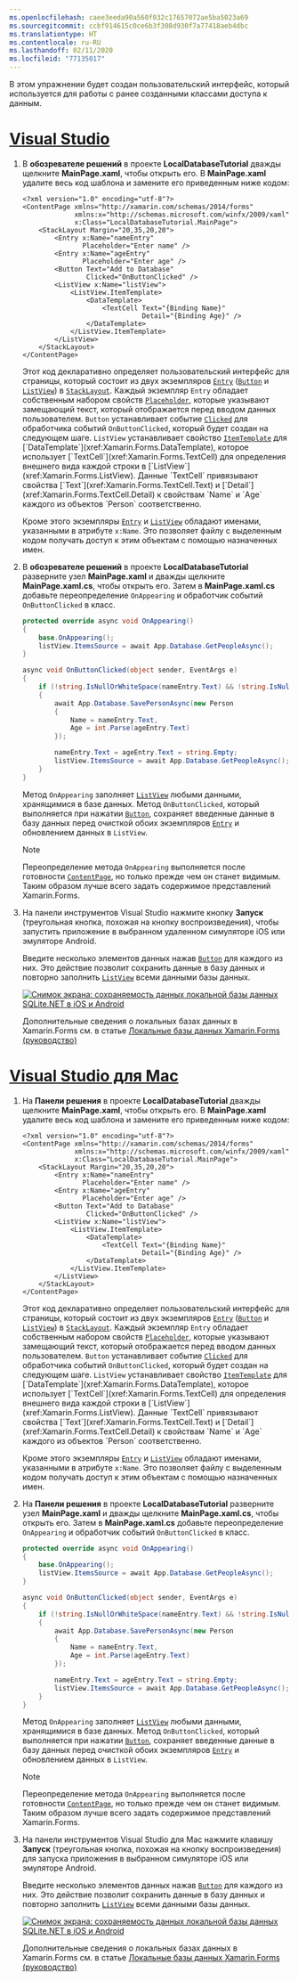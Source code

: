 ```yaml
---
ms.openlocfilehash: caee3eeda90a560f032c17657072ae5ba5023a69
ms.sourcegitcommit: ccbf914615c0ce6b3f308d930f7a77418aeb4dbc
ms.translationtype: HT
ms.contentlocale: ru-RU
ms.lasthandoff: 02/11/2020
ms.locfileid: "77135017"
---
```

В этом упражнении будет создан пользовательский интерфейс, который используется для работы с ранее созданными классами доступа к данным.

# <a name="visual-studiotabvswin"></a>[Visual Studio](#tab/vswin)

1. В **обозревателе решений** в проекте **LocalDatabaseTutorial** дважды щелкните **MainPage.xaml**, чтобы открыть его. В **MainPage.xaml** удалите весь код шаблона и замените его приведенным ниже кодом:

    ```xaml
    <?xml version="1.0" encoding="utf-8"?>
    <ContentPage xmlns="http://xamarin.com/schemas/2014/forms"
                 xmlns:x="http://schemas.microsoft.com/winfx/2009/xaml"
                 x:Class="LocalDatabaseTutorial.MainPage">
        <StackLayout Margin="20,35,20,20">
            <Entry x:Name="nameEntry"
                   Placeholder="Enter name" />
            <Entry x:Name="ageEntry"
                   Placeholder="Enter age" />
            <Button Text="Add to Database"
                    Clicked="OnButtonClicked" />
            <ListView x:Name="listView">
                <ListView.ItemTemplate>
                    <DataTemplate>
                        <TextCell Text="{Binding Name}"
                                  Detail="{Binding Age}" />
                    </DataTemplate>
                </ListView.ItemTemplate>
            </ListView>
        </StackLayout>
    </ContentPage>
    ```

    Этот код декларативно определяет пользовательский интерфейс для страницы, который состоит из двух экземпляров [`Entry`](xref:Xamarin.Forms.Entry) ([`Button`](xref:Xamarin.Forms.Button) и [`ListView`](xref:Xamarin.Forms.ListView)) в [`StackLayout`](xref:Xamarin.Forms.StackLayout). Каждый экземпляр `Entry` обладает собственным набором свойств [`Placeholder`](xref:Xamarin.Forms.InputView.Placeholder), которые указывают замещающий текст, который отображается перед вводом данных пользователем. `Button` устанавливает событие [`Clicked`](xref:Xamarin.Forms.Button.Clicked) для обработчика событий `OnButtonClicked`, который будет создан на следующем шаге. `ListView` устанавливает свойство [`ItemTemplate`](xref:Xamarin.Forms.ItemsView`1.ItemTemplate) для [`DataTemplate`](xref:Xamarin.Forms.DataTemplate), которое использует [`TextCell`](xref:Xamarin.Forms.TextCell) для определения внешнего вида каждой строки в [`ListView`](xref:Xamarin.Forms.ListView). Данные `TextCell` привязывают свойства [`Text`](xref:Xamarin.Forms.TextCell.Text) и [`Detail`](xref:Xamarin.Forms.TextCell.Detail) к свойствам `Name` и `Age` каждого из объектов `Person` соответственно.

    Кроме этого экземпляры [`Entry`](xref:Xamarin.Forms.Entry) и [`ListView`](xref:Xamarin.Forms.ListView) обладают именами, указанными в атрибуте `x:Name`. Это позволяет файлу с выделенным кодом получать доступ к этим объектам с помощью назначенных имен.

1. В **обозревателе решений** в проекте **LocalDatabaseTutorial** разверните узел **MainPage.xaml** и дважды щелкните **MainPage.xaml.cs**, чтобы открыть его. Затем в **MainPage.xaml.cs** добавьте переопределение `OnAppearing` и обработчик событий `OnButtonClicked` в класс.

    ```csharp
    protected override async void OnAppearing()
    {
        base.OnAppearing();
        listView.ItemsSource = await App.Database.GetPeopleAsync();
    }

    async void OnButtonClicked(object sender, EventArgs e)
    {
        if (!string.IsNullOrWhiteSpace(nameEntry.Text) && !string.IsNullOrWhiteSpace(ageEntry.Text))
        {
            await App.Database.SavePersonAsync(new Person
            {
                Name = nameEntry.Text,
                Age = int.Parse(ageEntry.Text)
            });

            nameEntry.Text = ageEntry.Text = string.Empty;
            listView.ItemsSource = await App.Database.GetPeopleAsync();
        }
    }
    ```

    Метод `OnAppearing` заполняет [`ListView`](xref:Xamarin.Forms.ListView) любыми данными, хранящимися в базе данных. Метод `OnButtonClicked`, который выполняется при нажатии [`Button`](xref:Xamarin.Forms.Button), сохраняет введенные данные в базу данных перед очисткой обоих экземпляров [`Entry`](xref:Xamarin.Forms.Entry) и обновлением данных в `ListView`.

    > [!NOTE]
    > Переопределение метода `OnAppearing` выполняется после готовности [`ContentPage`](xref:Xamarin.Forms.ContentPage), но только прежде чем он станет видимым. Таким образом лучше всего задать содержимое представлений Xamarin.Forms.

1. На панели инструментов Visual Studio нажмите кнопку **Запуск** (треугольная кнопка, похожая на кнопку воспроизведения), чтобы запустить приложение в выбранном удаленном симуляторе iOS или эмуляторе Android.

    Введите несколько элементов данных нажав [`Button`](xref:Xamarin.Forms.Button) для каждого из них. Это действие позволит сохранить данные в базу данных и повторно заполнить [`ListView`](xref:Xamarin.Forms.ListView) всеми данными базы данных.

    [![Снимок экрана: сохраняемость данных локальной базы данных SQLite.NET в iOS и Android](../images/consume-data-access-classes.png "Сохраняемость данных локальной базы данных")](../images/consume-data-access-classes-large.png#lightbox "Сохраняемость данных локальной базы данных")

    Дополнительные сведения о локальных базах данных в Xamarin.Forms см. в статье [Локальные базы данных Xamarin.Forms (руководство)](~/xamarin-forms/data-cloud/data/databases.md)

# <a name="visual-studio-for-mactabvsmac"></a>[Visual Studio для Mac](#tab/vsmac)

1. На **Панели решения** в проекте **LocalDatabaseTutorial** дважды щелкните **MainPage.xaml**, чтобы открыть его. В **MainPage.xaml** удалите весь код шаблона и замените его приведенным ниже кодом:

    ```xaml
    <?xml version="1.0" encoding="utf-8"?>
    <ContentPage xmlns="http://xamarin.com/schemas/2014/forms"
                 xmlns:x="http://schemas.microsoft.com/winfx/2009/xaml"
                 x:Class="LocalDatabaseTutorial.MainPage">
        <StackLayout Margin="20,35,20,20">
            <Entry x:Name="nameEntry"
                   Placeholder="Enter name" />
            <Entry x:Name="ageEntry"
                   Placeholder="Enter age" />
            <Button Text="Add to Database"
                    Clicked="OnButtonClicked" />
            <ListView x:Name="listView">
                <ListView.ItemTemplate>
                    <DataTemplate>
                        <TextCell Text="{Binding Name}"
                                  Detail="{Binding Age}" />
                    </DataTemplate>
                </ListView.ItemTemplate>
            </ListView>
        </StackLayout>
    </ContentPage>
    ```

    Этот код декларативно определяет пользовательский интерфейс для страницы, который состоит из двух экземпляров [`Entry`](xref:Xamarin.Forms.Entry) ([`Button`](xref:Xamarin.Forms.Button) и [`ListView`](xref:Xamarin.Forms.ListView)) в [`StackLayout`](xref:Xamarin.Forms.StackLayout). Каждый экземпляр `Entry` обладает собственным набором свойств [`Placeholder`](xref:Xamarin.Forms.InputView.Placeholder), которые указывают замещающий текст, который отображается перед вводом данных пользователем. `Button` устанавливает событие [`Clicked`](xref:Xamarin.Forms.Button.Clicked) для обработчика событий `OnButtonClicked`, который будет создан на следующем шаге. `ListView` устанавливает свойство [`ItemTemplate`](xref:Xamarin.Forms.ItemsView`1.ItemTemplate) для [`DataTemplate`](xref:Xamarin.Forms.DataTemplate), которое использует [`TextCell`](xref:Xamarin.Forms.TextCell) для определения внешнего вида каждой строки в [`ListView`](xref:Xamarin.Forms.ListView). Данные `TextCell` привязывают свойства [`Text`](xref:Xamarin.Forms.TextCell.Text) и [`Detail`](xref:Xamarin.Forms.TextCell.Detail) к свойствам `Name` и `Age` каждого из объектов `Person` соответственно.

    Кроме этого экземпляры [`Entry`](xref:Xamarin.Forms.Entry) и [`ListView`](xref:Xamarin.Forms.ListView) обладают именами, указанными в атрибуте `x:Name`. Это позволяет файлу с выделенным кодом получать доступ к этим объектам с помощью назначенных имен.

1. На **Панели решения** в проекте **LocalDatabaseTutorial** разверните узел **MainPage.xaml** и дважды щелкните **MainPage.xaml.cs**, чтобы открыть его. Затем в **MainPage.xaml.cs** добавьте переопределение `OnAppearing` и обработчик событий `OnButtonClicked` в класс.

    ```csharp
    protected override async void OnAppearing()
    {
        base.OnAppearing();
        listView.ItemsSource = await App.Database.GetPeopleAsync();
    }

    async void OnButtonClicked(object sender, EventArgs e)
    {
        if (!string.IsNullOrWhiteSpace(nameEntry.Text) && !string.IsNullOrWhiteSpace(ageEntry.Text))
        {
            await App.Database.SavePersonAsync(new Person
            {
                Name = nameEntry.Text,
                Age = int.Parse(ageEntry.Text)
            });

            nameEntry.Text = ageEntry.Text = string.Empty;
            listView.ItemsSource = await App.Database.GetPeopleAsync();
        }
    }
    ```

    Метод `OnAppearing` заполняет [`ListView`](xref:Xamarin.Forms.ListView) любыми данными, хранящимися в базе данных. Метод `OnButtonClicked`, который выполняется при нажатии [`Button`](xref:Xamarin.Forms.Button), сохраняет введенные данные в базу данных перед очисткой обоих экземпляров [`Entry`](xref:Xamarin.Forms.Entry) и обновлением данных в `ListView`.

    > [!NOTE]
    > Переопределение метода `OnAppearing` выполняется после готовности [`ContentPage`](xref:Xamarin.Forms.ContentPage), но только прежде чем он станет видимым. Таким образом лучше всего задать содержимое представлений Xamarin.Forms.

1. На панели инструментов Visual Studio для Mac нажмите клавишу **Запуск** (треугольная кнопка, похожая на кнопку воспроизведения) для запуска приложения в выбранном симуляторе iOS или эмуляторе Android.

    Введите несколько элементов данных нажав [`Button`](xref:Xamarin.Forms.Button) для каждого из них. Это действие позволит сохранить данные в базу данных и повторно заполнить [`ListView`](xref:Xamarin.Forms.ListView) всеми данными базы данных.

    [![Снимок экрана: сохраняемость данных локальной базы данных SQLite.NET в iOS и Android](../images/consume-data-access-classes.png "Сохраняемость данных локальной базы данных")](../images/consume-data-access-classes-large.png#lightbox "Сохраняемость данных локальной базы данных")

    Дополнительные сведения о локальных базах данных в Xamarin.Forms см. в статье [Локальные базы данных Xamarin.Forms (руководство)](~/xamarin-forms/data-cloud/data/databases.md)
